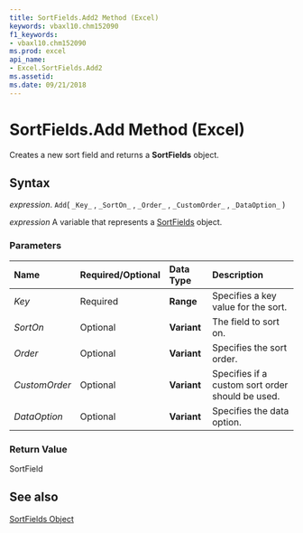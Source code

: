 ```yaml
---
title: SortFields.Add2 Method (Excel)
keywords: vbaxl10.chm152090
f1_keywords:
- vbaxl10.chm152090
ms.prod: excel
api_name:
- Excel.SortFields.Add2
ms.assetid: 
ms.date: 09/21/2018
---
```



# SortFields.Add Method (Excel)

Creates a new sort field and returns a  **SortFields** object.


## Syntax

 _expression_. `Add`( `_Key_` , `_SortOn_` , `_Order_` , `_CustomOrder_` , `_DataOption_` )

 _expression_ A variable that represents a [SortFields](./Excel.SortFields.md) object.


### Parameters



|**Name**|**Required/Optional**|**Data Type**|**Description**|
|:-----|:-----|:-----|:-----|
| _Key_|Required| **Range**|Specifies a key value for the sort.|
| _SortOn_|Optional| **Variant**|The field to sort on.|
| _Order_|Optional| **Variant**|Specifies the sort order.|
| _CustomOrder_|Optional| **Variant**|Specifies if a custom sort order should be used.|
| _DataOption_|Optional| **Variant**|Specifies the data option.|

### Return Value

SortField


## See also


[SortFields Object](Excel.SortFields.md)

